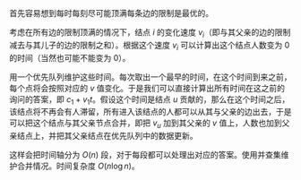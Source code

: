 首先容易想到每时每刻尽可能顶满每条边的限制是最优的。

考虑在所有边的限制顶满的情况下，结点 $i$ 的变化速度 $v_i$（即与其父亲的边的限制减去与其儿子的边的限制之和）。根据这个速度 $v_i$ 可以计算出这个结点人数变为 $0$ 的时间（当然也可能不能变为 $0$）。

用一个优先队列维护这些时间。每次取出一个最早的时间，在这个时间到来之前，每个点将会按照对应的 $v$ 值变化。于是我们可以直接计算出所有时间在这之前的询问的答案，即 $c_1 + v_1 t$。假设这个时间是结点 $u$ 贡献的，那么在这个时间之后，该结点将不再会有人滞留，所有进入该结点的人都可以从其与父亲的边出去，于是可以把这个结点与其父亲节点合并，即把 $v_u$ 加到其父亲的 $v$ 值上，人数也加到父亲结点上，并把其父亲结点在优先队列中的数据更新。

这样会把时间轴分为 $O(n)$ 段，对于每段都可以处理出对应的答案。使用并查集维护合并情况。时间复杂度 $O(n \log n)$。
